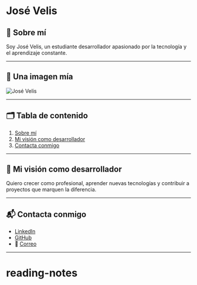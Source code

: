 # José Velis

## 🌟 Sobre mí
Soy José Velis, un estudiante desarrollador apasionado por la tecnología y el aprendizaje constante.

---

## 📸 Una imagen mía
![José Velis](./mi-imagen.jpg) <!-- Reemplaza 'mi-imagen.jpg' con el nombre real del archivo -->

---

## 🗂 Tabla de contenido
1. [Sobre mí](#-sobre-mí)
2. [Mi visión como desarrollador](#-mi-visión-como-desarrollador)
3. [Contacta conmigo](#-contacta-conmigo)

---

## 🌱 Mi visión como desarrollador
Quiero crecer como profesional, aprender nuevas tecnologías y contribuir a proyectos que marquen la diferencia.

---

## 📬 Contacta conmigo
- [LinkedIn](https://www.linkedin.com/in/tu-usuario)  
- [GitHub](https://github.com/tu-usuario)  
- 📧 [Correo](mailto:tuemail@correo.com)

---
# reading-notes
